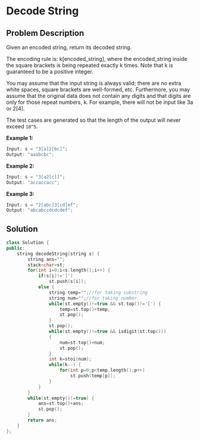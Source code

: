 # Decode String

## Problem Description

Given an encoded string, return its decoded string.

The encoding rule is: k[encoded_string], where the encoded_string inside the square brackets is being repeated exactly k times. Note that k is guaranteed to be a positive integer.

You may assume that the input string is always valid; there are no extra white spaces, square brackets are well-formed, etc. Furthermore, you may assume that the original data does not contain any digits and that digits are only for those repeat numbers, k. For example, there will not be input like 3a or 2[4].

The test cases are generated so that the length of the output will never exceed `10^5`.

**Example 1:**

```js
Input: s = "3[a]2[bc]";
Output: "aaabcbc";
```

**Example 2:**

```js
Input: s = "3[a2[c]]";
Output: "accaccacc";
```

**Example 3:**

```js
Input: s = "2[abc]3[cd]ef";
Output: "abcabccdcdcdef";
```

## Solution

```cpp
class Solution {
public:
	string decodeString(string s) {
        string ans="";
        stack<char>st;
        for(int i=0;i<s.length();i++) {
            if(s[i]!=']')
                st.push(s[i]);
            else {
                string temp="";//for taking substring
                string num="";//for taking number
                while(st.empty()!=true && st.top()!='[') {
                    temp=st.top()+temp;
                    st.pop();
                }
                st.pop();
                while(st.empty()!=true && isdigit(st.top()))
                {
                    num=st.top()+num;
                    st.pop();
                }
                int k=stoi(num);
                while(k--) {
                    for(int p=0;p<temp.length();p++)
                        st.push(temp[p]);
                }
            }
        }
        while(st.empty()!=true) {
            ans=st.top()+ans;
            st.pop();
        }
        return ans;
	}
};
```
